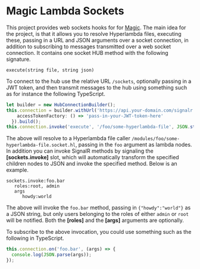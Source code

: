 
# Magic Lambda Sockets

This project provides web sockets hooks for for [Magic](https://github.com/polterguy.magic).
The main idea for the project, is that it allows you to resolve Hyperlambda files, executing these,
passing in a URL and JSON arguments over a socket connection, in addition to subscribing to messages
transmitted over a web socket connection. It contains one socket HUB method with the following signature.

```
execute(string file, string json)
```

To connect to the hub use the relative URL `/sockets`, optionally passing in a JWT token, and then
transmit messages to the hub using something such as for instance the following TypeScript.

```typescript
let builder = new HubConnectionBuilder();
this.connection = builder.withUrl('https://api.your-domain.com/signalr', {
    accessTokenFactory: () => 'pass-in-your-JWT-token-here'
  }).build();
this.connection.invoke('execute', '/foo/some-hyperlambda-file', JSON.stringify({foo:'bar'}))
```

The above will resolve to a Hyperlambda file caller `/modules/foo/some-hyperlambda-file.socket.hl`, passing
in the `foo` argument as lambda nodes. In addition you can invoke SignalR methods by signaling
the **[sockets.invoke]** slot, which will automatically transform the specified children nodes to JSON
and invoke the specified method. Below is an example.

```
sockets.invoke:foo.bar
   roles:root, admin
   args
      howdy:world
```

The above will invoke the `foo.bar` method, passing in `{"howdy":"world"}` as a JSON string, but only users belonging
to the roles of either `admin` or `root` will be notified. Both the **[roles]** and the **[args]** arguments are optionally.

To subscribe to the above invocation, you could use something such as the following in TypeScript.

```typescript
this.connection.on('foo.bar', (args) => {
  console.log(JSON.parse(args));
});
```

